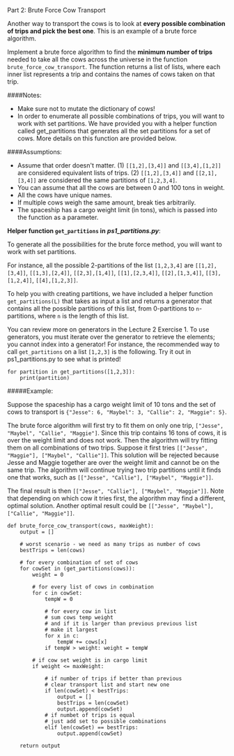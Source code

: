 Part 2: Brute Force Cow Transport

Another way to transport the cows is to look at **every possible combination of trips and pick the best one**. This is an example of a brute force algorithm.

Implement a brute force algorithm to find the **minimum number of trips** needed to take all the cows across the universe in the function ```brute_force_cow_transport```. The function returns a list of lists, where each inner list represents a trip and contains the names of cows taken on that trip.

####Notes:

* Make sure not to mutate the dictionary of cows!
* In order to enumerate all possible combinations of trips, you will want to work with set partitions. We have provided you with a helper function called get_partitions that generates all the set partitions for a set of cows. More details on this function are provided below.

####Assumptions:

* Assume that order doesn't matter. (1) ```[[1,2],[3,4]]``` and ```[[3,4],[1,2]]``` are considered equivalent lists of trips. (2) ```[[1,2],[3,4]]``` and ```[[2,1],[3,4]]``` are considered the same partitions of ```[1,2,3,4]```.
* You can assume that all the cows are between 0 and 100 tons in weight.
* All the cows have unique names.
* If multiple cows weigh the same amount, break ties arbitrarily.
* The spaceship has a cargo weight limit (in tons), which is passed into the function as a parameter.

**Helper function ```get_partitions``` in** ***ps1_partitions.py***:

To generate all the possibilities for the brute force method, you will want to work with set partitions.

For instance, all the possible 2-partitions of the list ```[1,2,3,4]``` are ```[[1,2],[3,4]]```, ```[[1,3],[2,4]]```, ```[[2,3],[1,4]]```, ```[[1],[2,3,4]]```, ```[[2],[1,3,4]]```, ```[[3],[1,2,4]]```, ```[[4],[1,2,3]]```.

To help you with creating partitions, we have included a helper function ```get_partitions(L)``` that takes as input a list and returns a generator that contains all the possible partitions of this list, from 0-partitions to ```n```-partitions, where ```n``` is the length of this list.

You can review more on generators in the Lecture 2 Exercise 1. To use generators, you must iterate over the generator to retrieve the elements; you cannot index into a generator! For instance, the recommended way to call ```get_partitions``` on a list ```[1,2,3]``` is the following. Try it out in ps1_partitions.py to see what is printed!

    for partition in get_partitions([1,2,3]):
        print(partition)
#####Example:

Suppose the spaceship has a cargo weight limit of 10 tons and the set of cows to transport is ```{"Jesse": 6, "Maybel": 3, "Callie": 2, "Maggie": 5}```.

The brute force algorithm will first try to fit them on only one trip, ```["Jesse", "Maybel", "Callie", "Maggie"]```. Since this trip contains 16 tons of cows, it is over the weight limit and does not work. Then the algorithm will try fitting them on all combinations of two trips. Suppose it first tries ```[["Jesse", "Maggie"], ["Maybel", "Callie"]]```. This solution will be rejected because Jesse and Maggie together are over the weight limit and cannot be on the same trip. The algorithm will continue trying two trip partitions until it finds one that works, such as ```[["Jesse", "Callie"], ["Maybel", "Maggie"]]```.

The final result is then ```[["Jesse", "Callie"], ["Maybel", "Maggie"]]```. Note that depending on which cow it tries first, the algorithm may find a different, optimal solution. Another optimal result could be ```[["Jesse", "Maybel"],["Callie", "Maggie"]]```.
   

    def brute_force_cow_transport(cows, maxWeight):
        output = []

        # worst scenario - we need as many trips as number of cows
        bestTrips = len(cows)

        # for every combination of set of cows
        for cowSet in (get_partitions(cows)):
            weight = 0 

            # for every list of cows in combination
            for c in cowSet:
                tempW = 0

                # for every cow in list
                # sum cows temp weight
                # and if it is larger than previous previous list
                # make it largest
                for x in c:
                    tempW += cows[x]
                if tempW > weight: weight = tempW

            # if cow set weight is in cargo limit
            if weight <= maxWeight:

                # if number of trips if better than previous
                # clear transport list and start new one
                if len(cowSet) < bestTrips:
                    output = []
                    bestTrips = len(cowSet)
                    output.append(cowSet)
                # if numbet of trips is equal
                # just add set to possible combinations
                elif len(cowSet) == bestTrips:
                    output.append(cowSet)

        return output
